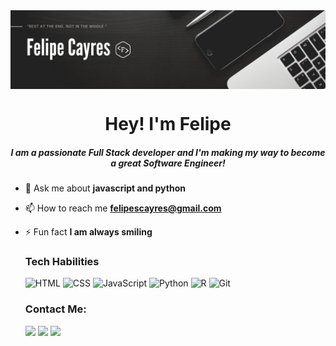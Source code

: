 <img align="center" src="Banner.png"/>

<h1 align="center">Hey! I'm Felipe</h1>
<h5 align="center">I am a passionate Full Stack developer and I'm making my way to become a great Software Engineer!
</h5>

- 💬 Ask me about **javascript and python**
- 📫 How to reach me **felipescayres@gmail.com**
- ⚡ Fun fact **I am always smiling**
  <!--  Waiting update
- 👨‍💻 You can find more info about me at [https://tarun-chawla.tech/](https://tarun-chawla.tech/)
- 📝 I write blogs on [https://blog.tarun-chawla.tech/](https://blog.tarun-chawla.tech/)

  -->


### Profile


| [![Felipe Cayres GitHub stats](https://github-readme-stats.vercel.app/api?username=lipecayres&show_icons=true&theme=github_dark)](https://github.com/anuraghazra/github-readme-stats) | [![Top Langs](https://github-readme-stats.vercel.app/api/top-langs/?username=lipecayres&layout=compact&theme=github_dark)](https://github.com/anuraghazra/github-readme-stats) |
| ------------- | ------------- |



<div align="center">
<a href="https://github.com/lipecayres">
<img height="200em" width="48%" src="https://github-readme-stats.vercel.app/api?username=lipecayres&show_icons=true&theme=github_dark&include_all_commits=true&count_private=true">
 </div> 

  <!--   
<div align='center'>
  <a href="https://git.io/streak-stats"><img src="https://streak-stats.demolab.com?user=lipecayres&theme=react"/></a>
</div>
-->
  
### Tech Habilities
    
<img alt="HTML" width=40 height=40 src="https://cdn.jsdelivr.net/gh/devicons/devicon/icons/html5/html5-original-wordmark.svg" /> <img alt="CSS" width=40 height=40 src="https://cdn.jsdelivr.net/gh/devicons/devicon/icons/css3/css3-original-wordmark.svg" /> <img alt="JavaScript" width=40 height=40 src="https://cdn.jsdelivr.net/gh/devicons/devicon/icons/javascript/javascript-original.svg" /> <img alt="Python" width=40 height=40 src="https://cdn.jsdelivr.net/gh/devicons/devicon/icons/python/python-original-wordmark.svg" /> <img alt="R" width=40 height=40 src="https://cdn.jsdelivr.net/gh/devicons/devicon/icons/r/r-original.svg" /> <img alt="Git" width=40 height=40 src="https://cdn.jsdelivr.net/gh/devicons/devicon/icons/git/git-original-wordmark.svg" />
          
### Contact Me: 
    
<a href="mailto:felipescayres@gmail.com"><img src="https://img.shields.io/badge/Gmail-D14836?style=for-the-badge&logo=gmail&logoColor=white" target="_blank"></a> <a href="https://www.linkedin.com/in/felipecayres" target="_blank"><img src="https://img.shields.io/badge/-LinkedIn-%230077B5?style=for-the-badge&logo=linkedin&logoColor=white" target="_blank"></a> <a href="https://instagram.com/lipecayres" target="_blank"><img src="https://img.shields.io/badge/-Instagram-%23E4405F?style=for-the-badge&logo=instagram&logoColor=white" target="_blank"></a>
    

